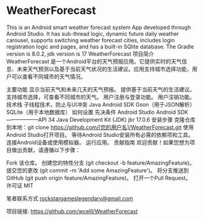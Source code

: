 # WeatherForecast
This is an Android smart weather forecast system App developed through Android Studio. It has sub-thread logic, dynamic future daily weather carousel, supports switching weather forecast cities, includes login registration logic and pages, and has a built-in SQlite database. The Gradle version is 8.0.2, jdk version is 17
WeatherForecast
项目简介
WeatherForecast 是一个Android平台的天气预报应用。它提供实时的天气信息、未来天气预测以及基于当前天气状况的生活建议。应用支持城市选择功能，用户可以查看不同城市的天气情况。

主要功能
显示当前天气和未来几天的天气预报。
提供基于当前天气的生活建议。
支持城市选择，可查看不同城市的天气。
用户注册与登录功能。
用户注销功能。
技术栈
子线程技术，防止与UI冲突
Java
Android SDK
Gson（用于JSON解析）
SQLite（用于本地数据库）
如何设置
先决条件
Android Studio
Android SDK——————API 34
Java Development Kit (JDK) jbr 17.0.6
安装步骤
克隆仓库到本地：git clone https://github.com/[您的用户名]/WeatherForecast.git
使用Android Studio打开项目。
等待Android Studio安装所有必需的依赖项和工具。
连接Android设备或使用模拟器。
运行应用。
贡献指南
欢迎贡献！如果您想为项目做出贡献，请遵循以下步骤：

Fork 该仓库。
创建您的特性分支 (git checkout -b feature/AmazingFeature)。
提交您的更改 (git commit -m 'Add some AmazingFeature')。
将分支推送到GitHub (git push origin feature/AmazingFeature)。
打开一个Pull Request。
许可证
MIT

笔者联系方式
rockstargameslegendary@gmail.com

项目链接: https://github.com/wcelll/WeatherForecast
